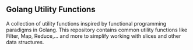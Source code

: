 ## Golang Utility Functions

A collection of utility functions inspired by functional programming paradigms in Golang. This repository contains common utility functions like Filter, Map, Reduce,... and more to simplify working with slices and other data structures.

